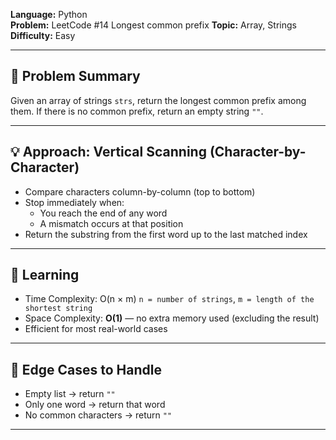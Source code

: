 **Language:** Python  
**Problem:** LeetCode #14 Longest common prefix 
**Topic:** Array, Strings  
**Difficulty:** Easy

---

## 🎯 Problem Summary
Given an array of strings ```strs```, return the longest common prefix among them.
If there is no common prefix, return an empty string ```""```.

---

## 💡 Approach: Vertical Scanning (Character-by-Character)

- Compare characters column-by-column (top to bottom)
- Stop immediately when:
  - You reach the end of any word
  - A mismatch occurs at that position
- Return the substring from the first word up to the last matched index

---

## 🧠 Learning

- Time Complexity: O(n × m)
```n = number of strings```, ```m = length of the shortest string```
- Space Complexity: **O(1)** — no extra memory used (excluding the result)
- Efficient for most real-world cases

---

## 🧠 Edge Cases to Handle

- Empty list → return ```""```
- Only one word → return that word
- No common characters → return ```""```

---
